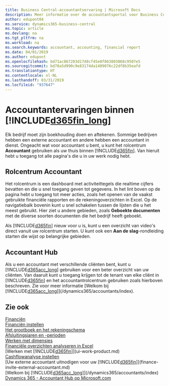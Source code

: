 ```yaml
---
title: Business Central-accountantservaring | Microsoft Docs
description: Meer informatie over de accountantsportal voor Business Central en het accountantrolcentrum dat interne en externe accountants in het cliëntbedrijf ondersteunt.
author: edupont04
ms.service: dynamics365-business-central
ms.topic: article
ms.devlang: na
ms.tgt_pltfrm: na
ms.workload: na
ms.search.keywords: accountant, accounting, financial report
ms.date: 04/01/2019
ms.author: edupont
ms.openlocfilehash: bd71ac867203d17d8cf45e0f863803068c9507e5
ms.sourcegitcommit: bd78a5d990c9e83174da1409076c22df8b35eafd
ms.translationtype: HT
ms.contentlocale: nl-NL
ms.lasthandoff: 03/31/2019
ms.locfileid: "937647"
---
```

# <a name="accountant-experiences-in-included365finlongincludesd365finlongmdmd"></a>Accountantervaringen binnen [!INCLUDE[d365fin_long](includes/d365fin_long_md.md)]
Elk bedrijf moet zijn boekhouding doen en aftekenen. Sommige bedrijven hebben een externe accountant en andere hebben een accountant in dienst. Ongeacht wat voor accountant u bent, u kunt het rolcentrum **Accountant** gebruiken als uw thuis binnen [!INCLUDE[d365fin](includes/d365fin_md.md)]. Van hieruit hebt u toegang tot alle pagina's die u in uw werk nodig hebt.  

## <a name="accountant-role-center"></a>Rolcentrum Accountant
Het rolcentrum is een dashboard met activiteittegels die realtime cijfers bevatten en die u snel toegang geven tot gegevens. In het lint boven op de pagina hebt u toegang tot meer acties, zoals het openen van de vaakst gebruikte financiële rapporten en de rekeningoverzichten in Excel. Op de navigatiebalk bovenin kunt u snel schakelen tussen de lijsten die u het meest gebruikt. Hier ziet u andere gebieden, zoals **Geboekte documenten** met de diverse soorten documenten die het bedrijf heeft geboekt.  

Als [!INCLUDE[d365fin](includes/d365fin_md.md)] nieuw voor u is, kunt u een overzicht van video's direct vanuit uw rolcentrum starten. U kunt ook een **Aan de slag**-rondleiding starten die wijst op belangrijke gebieden.  

## <a name="accountant-hub"></a>Accountant Hub
Als u een accountant met verschillende cliënten bent, kunt u [!INCLUDE[d365acc_long](includes/d365acc_long_md.md)] gebruiken voor een beter overzicht van uw cliënten. Van daaruit kunt u toegang krijgen tot de tenant van elke cliënt in [!INCLUDE[d365fin](includes/d365fin_md.md)] en het accountantrolcentrum gebruiken zoals hierboven beschreven. Zie voor meer informatie [Welkom bij [!INCLUDE[d365acc_long](includes/d365acc_long_md.md)]](/dynamics365/accountants/index).  

## <a name="see-also"></a>Zie ook
[Financiën](finance.md)  
[Financiën instellen](finance-setup-finance.md)  
[Het grootboek en het rekeningschema](finance-general-ledger.md)  
[Afsluitingsjaren en -perioden](year-close-years-periods.md)  
[Werken met dimensies](finance-dimensions.md)  
[Financiële overzichten analyseren in Excel](finance-analyze-excel.md)  
[Werken met [!INCLUDE[d365fin](includes/d365fin_md.md)]](ui-work-product.md)  
[Cashflowanalyse instellen](finance-setup-cash-flow-analyses.md)  
[Uw externe accountant uitnodigen voor uw [!INCLUDE[d365fin](includes/d365fin_md.md)]](finance-invite-external-accountant.md)  
[Welkom bij [!INCLUDE[d365acc_long](includes/d365acc_long_md.md)]](/dynamics365/accountants/index)  
[Dynamics 365 - Accountant Hub op Microsoft.com](https://www.microsoft.com/en-us/dynamics365/financial-insights-for-accountants)  

